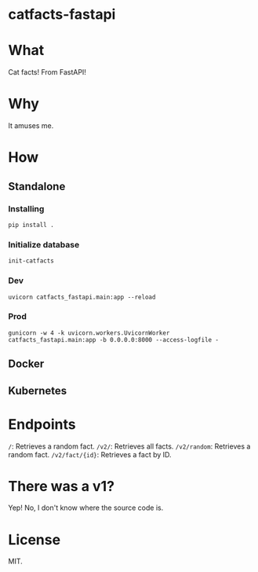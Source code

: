 # catfacts-fastapi

# What
Cat facts! From FastAPI!

# Why
It amuses me.

# How
## Standalone
### Installing
`pip install .`
### Initialize database
`init-catfacts`
### Dev
`uvicorn catfacts_fastapi.main:app --reload`
### Prod
`gunicorn -w 4 -k uvicorn.workers.UvicornWorker catfacts_fastapi.main:app -b 0.0.0.0:8000 --access-logfile -`
## Docker
## Kubernetes

# Endpoints

`/`: Retrieves a random fact.
`/v2/`: Retrieves all facts.
`/v2/random`: Retrieves a random fact.
`/v2/fact/{id}`: Retrieves a fact by ID.

# There was a v1?

Yep! No, I don't know where the source code is.

# License

MIT.